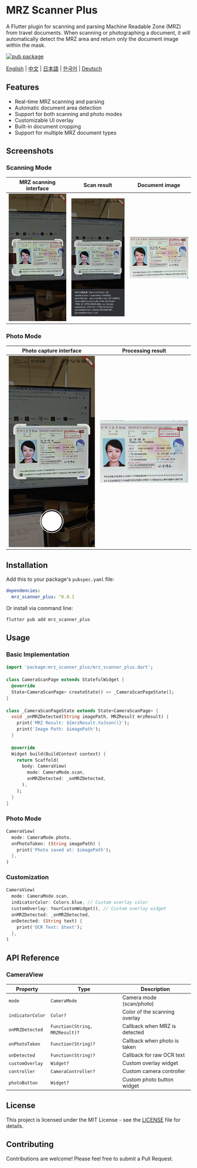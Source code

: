 # MRZ Scanner Plus

A Flutter plugin for scanning and parsing Machine Readable Zone (MRZ) from travel documents. When scanning or photographing a document, it will automatically detect the MRZ area and return only the document image within the mask.

[![pub package](https://img.shields.io/pub/v/mrz_scanner_plus.svg)](https://pub.dev/packages/mrz_scanner_plus)

[English](README.md) | [中文](README_CN.md) | [日本語](README_JP.md) | [한국어](README_KR.md) | [Deutsch](README_DE.md)

## Features

- Real-time MRZ scanning and parsing
- Automatic document area detection
- Support for both scanning and photo modes
- Customizable UI overlay
- Built-in document cropping
- Support for multiple MRZ document types

## Screenshots

### Scanning Mode

| MRZ scanning interface | Scan result | Document image |
|:---:|:---:|:---:|
| <img src="images/img_mrz_scan.jpg" alt="MRZ Scanning" width="250"> | <img src="images/img_mrz_scan_result.jpg" alt="MRZ Scan Result" width="250"> | <img src="images/img_mrz_card_callback.jpg" alt="MRZ Card Callback" width="250"> |

### Photo Mode

| Photo capture interface | Processing result |
|:---:|:---:|
| <img src="images/img_card_take_photo.jpg" alt="Card Take Photo" width="350"> | <img src="images/img_mrz_callback.jpg" alt="MRZ Callback" width="350"> |

## Installation

Add this to your package's `pubspec.yaml` file:

```yaml
dependencies:
  mrz_scanner_plus: ^0.0.1
```

Or install via command line:

```bash
flutter pub add mrz_scanner_plus
```

## Usage

### Basic Implementation

```dart
import 'package:mrz_scanner_plus/mrz_scanner_plus.dart';

class CameraScanPage extends StatefulWidget {
  @override
  State<CameraScanPage> createState() => _CameraScanPageState();
}

class _CameraScanPageState extends State<CameraScanPage> {
  void _onMRZDetected(String imagePath, MRZResult mrzResult) {
    print('MRZ Result: ${mrzResult.toJson()}');
    print('Image Path: $imagePath');
  }

  @override
  Widget build(BuildContext context) {
    return Scaffold(
      body: CameraView(
        mode: CameraMode.scan,
        onMRZDetected: _onMRZDetected,
      ),
    );
  }
}
```

### Photo Mode

```dart
CameraView(
  mode: CameraMode.photo,
  onPhotoTaken: (String imagePath) {
    print('Photo saved at: $imagePath');
  },
)
```

### Customization

```dart
CameraView(
  mode: CameraMode.scan,
  indicatorColor: Colors.blue, // Custom overlay color
  customOverlay: YourCustomWidget(), // Custom overlay widget
  onMRZDetected: _onMRZDetected,
  onDetected: (String text) {
    print('OCR Text: $text');
  },
)
```

## API Reference

### CameraView

| Property | Type | Description |
|----------|------|-------------|
| `mode` | `CameraMode` | Camera mode (scan/photo) |
| `indicatorColor` | `Color?` | Color of the scanning overlay |
| `onMRZDetected` | `Function(String, MRZResult)?` | Callback when MRZ is detected |
| `onPhotoTaken` | `Function(String)?` | Callback when photo is taken |
| `onDetected` | `Function(String)?` | Callback for raw OCR text |
| `customOverlay` | `Widget?` | Custom overlay widget |
| `controller` | `CameraController?` | Custom camera controller |
| `photoButton` | `Widget?` | Custom photo button widget |

## License

This project is licensed under the MIT License - see the [LICENSE](LICENSE) file for details.

## Contributing

Contributions are welcome! Please feel free to submit a Pull Request.
